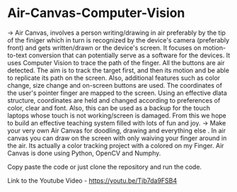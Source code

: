 # Air-Canvas-Computer-Vision
->
Air Canvas, involves a person writing/drawing in air preferably by the tip of the finiger which in turn is recognized by the device's camera (preferably front) and gets written/drawn or the device's screen. It focuses on motion-to-text conversion that can potentially serve as a software for the devices. It uses Computer Vision to trace the path of the finger. All the buttons are air detected. The aim is to track the target first, and then its motion and be able to replicate its path on the screen. Also, additional features such as color change, size change and on-screen buttons are used. The coordinates of the user's pointer finger are mapped to the screen. Using an effective dlata structure, coordinates are held and changed according to preferences of color, clear and font. Also, this can be used as a backup for the touch laptops whose touch is not working/screen is damaged. From this we hope to build an effective teaching system filled with lots of fun and joy.
->
Make your very own Air Canvas for doodling, drawing and everything else . In air canvas you can draw on the screen with only waiving your finger around in the air. Its actually a color tracking project with a colored on my Finger. Air Canvas is done using Python, OpenCV and Numphy.

Copy paste the code or just clone the repository and run the code.

Link to the Youtube Video - https://youtu.be/Tjb7da9FSB4
